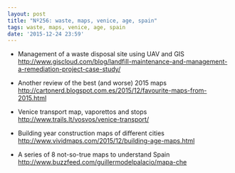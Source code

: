 ```yaml
---
layout: post
title: "Nº256: waste, maps, venice, age, spain"
tags: waste, maps, venice, age, spain
date: '2015-12-24 23:59'
---
```


* Management of a waste disposal site using UAV and GIS
  http://www.giscloud.com/blog/landfill-maintenance-and-management-a-remediation-project-case-study/

* Another review of the best (and worse) 2015 maps
  http://cartonerd.blogspot.com.es/2015/12/favourite-maps-from-2015.html

* Venice transport map, vaporettos and stops
  http://www.trails.lt/vosvos/venice-transport/

* Building year construction maps of different cities
  http://www.vividmaps.com/2015/12/building-age-maps.html

* A series of 8 not-so-true maps to understand Spain
  http://www.buzzfeed.com/guillermodelpalacio/mapa-che
